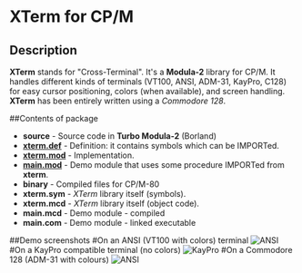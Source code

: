 # XTerm for CP/M

## Description
**XTerm** stands for "Cross-Terminal". It's a **Modula-2** library for CP/M.
It handles different kinds of terminals (VT100, ANSI, ADM-31, KayPro, C128) for easy cursor positioning, colors (when available), and screen handling. **XTerm** has been entirely written using a *Commodore 128*.

##Contents of package
- **source** - Source code in **Turbo Modula-2** (Borland)
 - [**xterm.def**](https://github.com/sblendorio/mod-xterm-cpm/blob/master/source/xterm.def) - Definition: it contains symbols which can be IMPORTed.
 - [**xterm.mod**](https://github.com/sblendorio/mod-xterm-cpm/blob/master/source/xterm.mod) - Implementation.
 - [**main.mod**](https://github.com/sblendorio/mod-xterm-cpm/blob/master/source/main.mod) - Demo module that uses some procedure IMPORTed from **xterm**.
- **binary** - Compiled files for CP/M-80
 - **xterm.sym** - *XTerm* library itself (symbols).
 - **xterm.mcd** - *XTerm* library itself (object code).
 - **main.mcd** - Demo module - compiled
 - **main.com** - Demo module - linked executable

##Demo screenshots
#On an ANSI (VT100 with colors) terminal
![ANSI](http://www.sblendorio.eu/images/xterm-ansi.png)
#On a KayPro compatible terminal (no colors)
![KayPro](http://www.sblendorio.eu/images/xterm-kaypro.png)
#On a Commodore 128 (ADM-31 with colours)
![ANSI](http://www.sblendorio.eu/images/xterm-c128.png)
